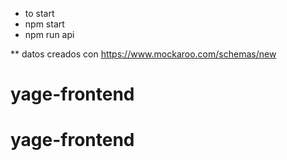 * to start
* npm start
* npm run api


** datos creados con https://www.mockaroo.com/schemas/new
# yage-frontend
# yage-frontend
